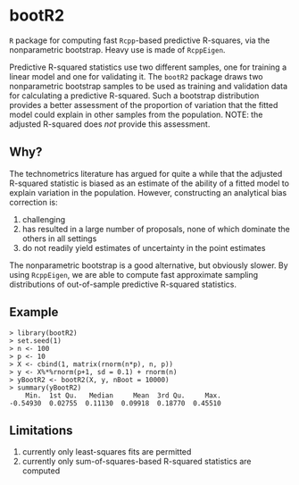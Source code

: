 bootR2
======

`R` package for computing fast `Rcpp`-based predictive R-squares, via
the nonparametric bootstrap.  Heavy use is made of `RcppEigen`.

Predictive R-squared statistics use two different samples, one for
training a linear model and one for validating it.  The `bootR2`
package draws two nonparametric bootstrap samples to be used as
training and validation data for calculating a predictive R-squared.
Such a bootstrap distribution provides a better assessment of the
proportion of variation that the fitted model could explain in other
samples from the population.  NOTE: the adjusted R-squared does *not*
provide this assessment.


Why?
----

The technometrics literature has argued for quite a while that the
adjusted R-squared statistic is biased as an estimate of the ability
of a fitted model to explain variation in the population.  However,
constructing an analytical bias correction is: 

1. challenging
2. has resulted in a large number of proposals, none of which dominate the
others in all settings
3. do not readily yield estimates of uncertainty in the point estimates

The nonparametric bootstrap is a good alternative, but obviously
slower.  By using `RcppEigen`, we are able to compute fast approximate
sampling distributions of out-of-sample predictive R-squared
statistics.


Example
-------

```
> library(bootR2)
> set.seed(1)
> n <- 100
> p <- 10
> X <- cbind(1, matrix(rnorm(n*p), n, p))
> y <- X%*%rnorm(p+1, sd = 0.1) + rnorm(n)
> yBootR2 <- bootR2(X, y, nBoot = 10000)
> summary(yBootR2)
    Min.  1st Qu.   Median     Mean  3rd Qu.     Max. 
-0.54930  0.02755  0.11130  0.09918  0.18770  0.45510 
```


Limitations
-----------

1. currently only least-squares fits are permitted 
2. currently only sum-of-squares-based R-squared statistics are computed
